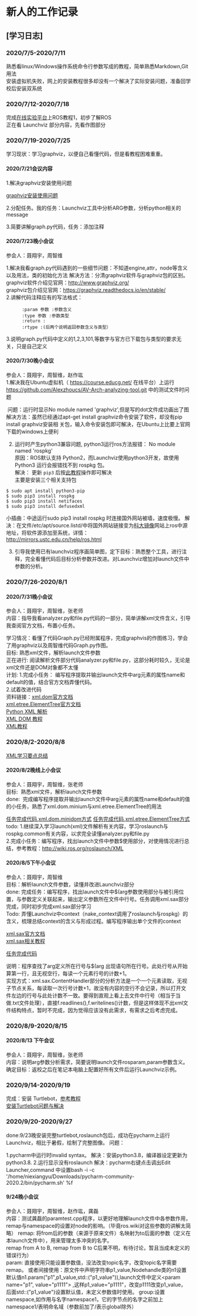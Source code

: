 # 新人的工作记录

## [学习日志]

### 2020/7/5-2020/7/11

  熟悉看linux/Windows操作系统命令行参数写成的教程，简单熟悉Markdown,Git用法  
  安装虚拟机失败，网上的安装教程很多却没有一个解决了实际安装问题，准备回学校后安装双系统  

### 2020/7/12-2020/7/18  

  完成[在线实验平台](https://course.educg.net)上ROS教程1，初步了解ROS  
  正在看 Launchviz 部分内容，先看作图部分  

### 2020/7/19-2020/7/25

学习现状：学习graphviz，以便自己看懂代码，但是看教程困难重重。

#### 2020/7/21会议内容 
 1.解决graphviz安装使用问题

  [graphviz安装使用问题](./graphviz安装使用问题.md)

 2.分配任务。我的任务：Launchviz工具中分析ARG参数，分析python相关的message 

 3.简要讲解graph.py代码，任务：添加注释 

 #### 2020/7/23晚小会议
 参会人：聂翔宇，周智维 

 1.解决我看graph.py代码遇到的一些细节问题：不知道engine,attr，node等含义以及用法，类的初始化方法
    解决方法：分清graphviz软件与graphviz包的区别。      
    graphviz软件介绍见官网：http://www.graphviz.org/  
    graphviz包介绍见官网：https://graphviz.readthedocs.io/en/stable/   
 2.讲解代码注释应有的写法格式：  

```
      :param 参数 :参数含义     
      :type 参数 :参数类型      
      :return :    
      :rtype :(后两个说明返回参数含义与类型）    
```


  3.说明graph.py代码中定义的1,2,3,101,等数字与官方已下载包与类型的要求无关，只是自己定义

  #### 2020/7/30晚小会议
 参会人：聂翔宇，周智维，赵作竑  
 1.解决我在Ubuntu虚拟机（ https://course.educg.net/ 在线平台）上运行 https://github.com/Alexzhoucs/AV-Arch-analyzing-tool.git 中的测试文件时问题

​    问题：运行时显示No module named 'graphviz',但是写的dot文件成功画出了图  
​    解决方法：虽然已经通过apt-get install graphviz命令安装了软件，却没有pip install graphviz安装相 关包，输入命令安装包即可解决，在Ubuntu上比要上官网下载的windows上便利  

 2. 运行时产生python3兼容问题, python3运行ros方法报错： No module named 'rospkg'      
    原因：ROS默认支持 Python2，而Launchviz使用python3开发，故使用 Python3 运行会报错找不到 rospkg 包。    
    解决： 更新 `pip3` 后按[此教程](https://blog.csdn.net/weixin_43046653/article/details/102930894)操作即可解决       
          主要是安装三个相关支持包  

```
$ sudo apt install python3-pip   
$ sudo pip3 install rospkg   
$ sudo pip3 install netifaces   
$ sudo pip3 install defusedxml   
```

小插曲：中途运行sudo pip3 install rospkg 时连接国外网站被墙，速度极慢。
解决：在文件/etc/apt/source.listd/中将国外网站链接变为[科大镜像](http://mirrors.ustc.edu.cn/)网站上ros中源地址，将软件源添加至系统，详情：  
        http://mirrors.ustc.edu.cn/help/ros.html      

 3. 引导我使用已有launchviz程序画简单图，定下目标：熟悉整个工具，进行注释，完全看懂代码后目标分析参数并改进。对Launchviz增加对launch文件中参数的分析。

  ### 2020/7/26-2020/8/1  
   #### 2020/7/31晚小会议
   参会人：聂翔宇，周智维，张老师  
   内容：指导我看analyzer.py和file.py代码的一部分，简单讲解xml文件含义，引导我查阅官方文档，布置小任务。

  学习情况：看懂了代码Graph.py已经附属程序，完成graphvis的作图练习，学会了用graphviz以及周智维代码Graph.py作图。   
  目标:    熟悉xml文件，解析launch文件参数  
  正在进行:  阅读解析文件部分代码analyzer.py和file.py，这部分耗时较久，无论是xml文件还是DOM对象都不太懂   
  计划: 1.完成小任务： 编写程序提取并输出launch文件中arg元素的属性name和default的值，结合官方文档弄懂代码。       
           2.试着改进代码  
  资料链接：[xml.dom官方文档](https://docs.python.org/2/library/xml.dom.minidom.html)  
          [xml.etree.ElementTree官方文档](https://docs.python.org/2/library/xml.etree.elementtree.html#module-xml.etree.ElementTree)   
          [Python XML 解析](https://www.runoob.com/python/python-xml.html)     
          [XML DOM 教程](https://www.runoob.com/dom/dom-tutorial.html)   
          [XML教程](https://www.runoob.com/xml/xml-tutorial.html)   
          

 ### 2020/8/2-2020/8/8  
   [XML学习要点总结](./XML学习要点总结)     
   #### 2020/8/2晚线上小会议  
   参会人：聂翔宇，周智维，张老师    
   目标:  熟悉xml文件，解析launch文件参数  
   done:  完成编写程序提取并输出launch文件中arg元素的属性name和default的值的小任务，熟悉了xml.dom.minium与xml.etree.ElementTree的用法    

[任务完成代码,xml.dom.minidom方式](./my_analysis.py)
[任务完成代码,xml.etree.ElementTree方式](./my_analysis2.py)
   todo:  1.继续深入学习launch(xml)文件解析有关内容，学习roslaunch与 rospkg.common有关内容，以求完全读懂analyzer.py和file.py   
           2.完成小任务：编写程序，找出launch文件中参数$使用部分，对使用情况进行总结，参考教程：http://wiki.ros.org/roslaunch/XML  
          

   #### 2020/8/5下午小会议  
   参会人：聂翔宇，周智维  
   目标：解析launch文件参数，读懂并改进Launchviz部分  
   done: 完成任务：编写程序，找出launch文件中$(arg参数使用部分与被引用位置，与参数定义关联起来，输出定义参数所在文件中行号。任务调用xml.sax部分完成，同时初步完成xml.sax部分学习  
   Todo: 弄懂Launchviz中context（nake_context调用了roslaunch与rospkg）的含义，梳理总结context的含义与形成过程。编写程序输出单个文件的context   

   [xml.sax官方文档](https://docs.python.org/3/library/xml.sax.html)        
   [xml.sax相关教程](https://www.jianshu.com/p/9c9802ab4989)       

[任务完成代码](./my_find_arg.py)

   说明：程序查找了arg定义所在行号与$(arg 出现语句所在行号。此处行号从<launch>开始算第一行，且无视空行，每读一个元素行号的计数+1。      
   实现方式：xml.sax.ContentHandler部分的分析方法是一个一个元素读取，无视子节点关系，每读取一次行号计数+1，故没有内容的空行不会记录，所以打开文件左边的行号与此处计数不一致。要得到直观上看上去文件中行号（相当于当做.txt文件处理），直接f.readlines(),f.writelines()计数，但是这样体现不出xml文件结构特点，暂时不完成，因为觉得应该没有此需求，有需求之后考虑完成。

 ### 2020/8/9-2020/8/15

   #### 2020/8/13 下午会议   
   参会人：聂翔宇，周智维，张老师    
   内容：说明arg参数分析需求，简要说明launch文件rosparam,param参数含义。   
   确定目标：返校之后在笔记本电脑上配置好所有文件后运行Launchviz示例。    

### 2020/9/14-2020/9/19
   完成：安装 Turtlebot，[参考教程](https://github.com/S4Plus/ABC/blob/master/ROS/Turtlebot.md)            
   [安装Turtlebot问题与解决](./安装Turtlebot问题与解决.md)
     

### 2020/9/20-2020/9/27  
   done:9/23晚安装完整turtlebot,roslaunch包后，成功在pycharm上运行Launchviz，相比于暑假，绘制了完整图像。
   问题：

1.pycharm中运行时invalid syntax。
 解决：安装python3.8，编译器设定更新为python3.8.
2.运行显示没有roslaunch
解决：pycharm右键点击调出Edit Launcher,command 中设置bash -i -c '/home/niexiangyu/Downloads/pycharm-community-2020.2/bin/pycharm.sh' %f   
        


#### 9/24晚小会议    
参会人：聂翔宇，周智维，赵作竑，龚磊  
      内容：测试龚磊的paramtest.cpp程序，以更好地理解launch文件中各参数作用，remap与namespace的设置对node的影响。（毕竟ros.wiki对这些参数的讲解太简略）
      remap: 将from后的参数（来源于原来文件）名映射为to后面的参数（定义在本launch文件中），用来管理太多冲突的名字。   
      remap from A to B, remap from B to C后果不明，有待讨论，暂且当成未定义的错误行为）  
      param: 直接使用只能设置参数值，没法改变topic名字，改变topic名字需要remap。   或者间接使用：原文件中声明字符串p1_value,Nodehandle类的n1设置默认值n1.param("p1",p1_value,std::("p1_value")),launch文件中定义<param name="p1", value="p1111"> ,这样p1_value="p1111"，改变p1111改变p1_value，后面std::("p1_value")设置默认值，未定义参数值时使用。
      group:设置namespace,如作用与名字namespace1，它的字节点的名字之前加上namespace1/表明命名域（参数前加了/表示global除外）

